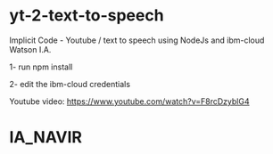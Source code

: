 # yt-2-text-to-speech
Implicit Code - Youtube / text to speech using NodeJs and ibm-cloud Watson I.A.

1- run npm install

2- edit the ibm-cloud credentials

Youtube video:
https://www.youtube.com/watch?v=F8rcDzyblG4

# IA_NAVIR
